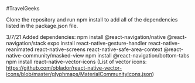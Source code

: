 #TravelGeeks

Clone the repository and run npm install to add all of the dependencies listed in the package.json file.

3/7/21
Added dependencies:
npm install @react-navigation/native @react-navigation/stack 
expo install react-native-gesture-handler react-native-reanimated react-native-screens react-native-safe-area-context @react-native-community/masked-view
npm install @react-navigation/bottom-tabs 
npm install react-native-vector-icons
(List of vector icons: https://github.com/oblador/react-native-vector-icons/blob/master/glyphmaps/MaterialCommunityIcons.json)
